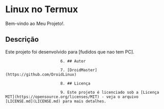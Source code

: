 # Linux no Termux

Bem-vindo ao Meu Projeto!.

## Descrição

Este projeto foi desenvolvido para [fudidos que nao tem PC].
  
            
  
                           
                            6. ## Autor
                           
                            7. [DroidMaster](https://github.com/DroidLinux)
                           
                            8. ## Licença
                           
                            9. Este projeto é licenciado sob a [Licença MIT](https://opensource.org/licenses/MIT) - veja o arquivo [LICENSE.md](LICENSE.md) para mais detalhes.

